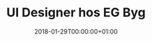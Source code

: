 ---
title: "UI Designer hos EG Byg"
date: 2018-01-29T00:00:00+01:00
draft: false
period: "Mar. - Mar. 17"
company: "IT Minds"
description: "Hos EG Byg har jeg arbejdet med en platform til håndværkere, hvorfra de nemt og hurtigt at udarbejde tilbud. Produktet er en nytænkning af en eksisterende løsning. Min opgave har primært har bestået i at udarbejde wireframes til den nye løsning og gentænke funktionalitet og interaktion for at skabe en brugervenlig platform. Jeg har i projektet primært arbejdet i Sketch(sketchapp.com) til wireframing og brugt Framer (framer.com) til prototyping."
---